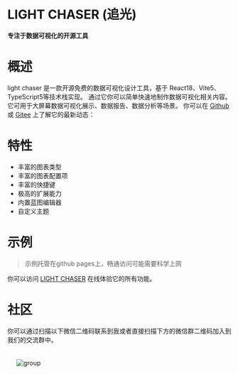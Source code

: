 # LIGHT CHASER (追光)

**专注于数据可视化的开源工具**

# 概述

light chaser 是一款开源免费的数据可视化设计工具，基于 React18、Vite5、TypeScript5等技术栈实现。 通过它你可以简单快速地制作数据可视化相关内容。它可用于大屏幕数据可视化展示、数据报告、数据分析等场景。
你可以在 [Github](https://github.com/xiaopujun/light-chaser) 或 [Gitee](https://gitee.com/xiaopujun/light-chaser) 上了解它的最新动态：

# 特性

- 丰富的图表类型
- 丰富的图表配置项
- 丰富的快捷键
- 极高的扩展能力
- 内置蓝图编辑器
- 自定义主题

# 示例

> 示例托管在github pages上，畅通访问可能需要科学上网

你可以访问 [LIGHT CHASER](https://xiaopujun.github.io/light-chaser/) 在线体验它的所有功能。

# 社区

你可以通过扫描以下微信二维码联系到我或者直接扫描下方的微信群二维码加入到我们的交流群中。

<div style="display: flex">
    <div  style="padding: 20px"><img alt="group" src="https://i.072333.xyz/file/45feaa94f4dfb023a1d97.jpg"></div>
</div>
